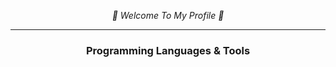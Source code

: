 <p align="center">
  <i>
    👋 Welcome To My Profile 👋
  </i>
</p>

-------------------------------------------------------

<h3 align="center">Programming Languages & Tools</h3>
